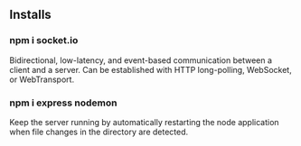 ## Installs

### npm i socket.io
Bidirectional, low-latency, and event-based communication between a client and a server. Can be established with HTTP long-polling, WebSocket, or WebTransport.

### npm i express nodemon
Keep the server running by automatically restarting the node application when file changes in the directory are detected.